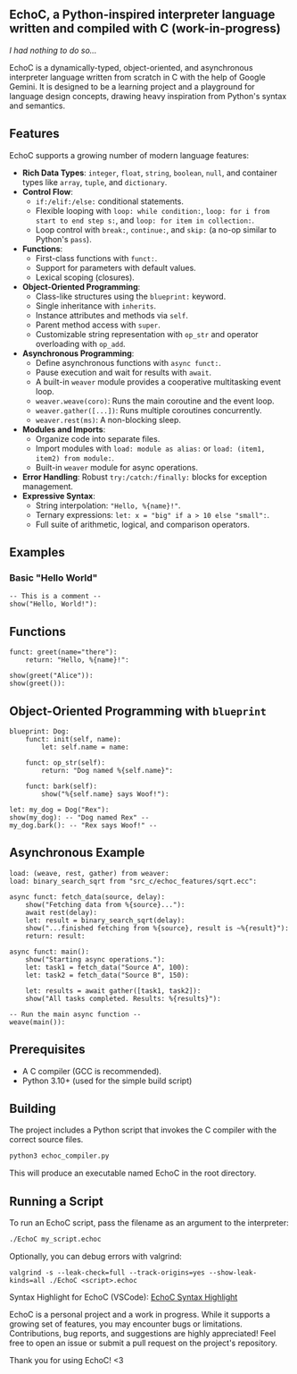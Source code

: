 ## EchoC, a Python-inspired interpreter language written and compiled with C (work-in-progress)
*I had nothing to do so...*

EchoC is a dynamically-typed, object-oriented, and asynchronous interpreter language written from scratch in C with the help of Google Gemini. It is designed to be a learning project and a playground for language design concepts, drawing heavy inspiration from Python's syntax and semantics.

## Features

EchoC supports a growing number of modern language features:

*   **Rich Data Types**: `integer`, `float`, `string`, `boolean`, `null`, and container types like `array`, `tuple`, and `dictionary`.
*   **Control Flow**:
    *   `if:/elif:/else:` conditional statements.
    *   Flexible looping with `loop: while condition:`, `loop: for i from start to end step s:`, and `loop: for item in collection:`.
    *   Loop control with `break:`, `continue:`, and `skip:` (a no-op similar to Python's `pass`).
*   **Functions**:
    *   First-class functions with `funct:`.
    *   Support for parameters with default values.
    *   Lexical scoping (closures).
*   **Object-Oriented Programming**:
    *   Class-like structures using the `blueprint:` keyword.
    *   Single inheritance with `inherits`.
    *   Instance attributes and methods via `self`.
    *   Parent method access with `super`.
    *   Customizable string representation with `op_str` and operator overloading with `op_add`.
*   **Asynchronous Programming**:
    *   Define asynchronous functions with `async funct:`.
    *   Pause execution and wait for results with `await`.
    *   A built-in `weaver` module provides a cooperative multitasking event loop.
    *   `weaver.weave(coro)`: Runs the main coroutine and the event loop.
    *   `weaver.gather([...])`: Runs multiple coroutines concurrently.
    *   `weaver.rest(ms)`: A non-blocking sleep.
*   **Modules and Imports**:
    *   Organize code into separate files.
    *   Import modules with `load: module as alias:` or `load: (item1, item2) from module:`.
    *   Built-in `weaver` module for async operations.
*   **Error Handling**: Robust `try:/catch:/finally:` blocks for exception management.
*   **Expressive Syntax**:
    *   String interpolation: `"Hello, %{name}!"`.
    *   Ternary expressions: `let: x = "big" if a > 10 else "small":`.
    *   Full suite of arithmetic, logical, and comparison operators.

## Examples

### Basic "Hello World"
```echoc
-- This is a comment --
show("Hello, World!"):
```

## Functions
```echoc
funct: greet(name="there"):
    return: "Hello, %{name}!":

show(greet("Alice")):
show(greet()):
```

## Object-Oriented Programming with `blueprint`
```echoc
blueprint: Dog:
    funct: init(self, name):
        let: self.name = name:

    funct: op_str(self):
        return: "Dog named %{self.name}":

    funct: bark(self):
        show("%{self.name} says Woof!"):

let: my_dog = Dog("Rex"):
show(my_dog): -- "Dog named Rex" --
my_dog.bark(): -- "Rex says Woof!" --
```

## Asynchronous Example
```echoc
load: (weave, rest, gather) from weaver:
load: binary_search_sqrt from "src_c/echoc_features/sqrt.ecc":

async funct: fetch_data(source, delay):
    show("Fetching data from %{source}..."):
    await rest(delay):
    let: result = binary_search_sqrt(delay):
    show("...finished fetching from %{source}, result is ~%{result}"):
    return: result:

async funct: main():
    show("Starting async operations."):
    let: task1 = fetch_data("Source A", 100):
    let: task2 = fetch_data("Source B", 150):

    let: results = await gather([task1, task2]):
    show("All tasks completed. Results: %{results}"):

-- Run the main async function --
weave(main()):
```

## Prerequisites
- A C compiler (GCC is recommended).
- Python 3.10+ (used for the simple build script)

## Building
The project includes a Python script that invokes the C compiler with the correct source files.
```bash
python3 echoc_compiler.py
```
This will produce an executable named EchoC in the root directory.

## Running a Script
To run an EchoC script, pass the filename as an argument to the interpreter:
```bash
./EchoC my_script.echoc
```

Optionally, you can debug errors with valgrind:
```
valgrind -s --leak-check=full --track-origins=yes --show-leak-kinds=all ./EchoC <script>.echoc
```

Syntax Highlight for EchoC (VSCode): [EchoC Syntax Highlight](https://github.com/CreitinGameplays/EchoC-Syntax-Highlight)

EchoC is a personal project and a work in progress. While it supports a growing set of features, you may encounter bugs or limitations.
Contributions, bug reports, and suggestions are highly appreciated! Feel free to open an issue or submit a pull request on the project's repository.

Thank you for using EchoC! <3
